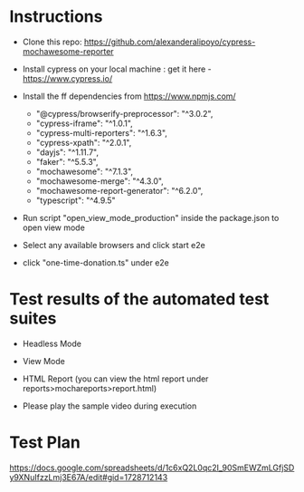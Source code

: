 # **Instructions**
- Clone this repo: https://github.com/alexanderalipoyo/cypress-mochawesome-reporter
- Install cypress on your local machine : get it here - https://www.cypress.io/
- Install the ff dependencies from https://www.npmjs.com/
    - "@cypress/browserify-preprocessor": "^3.0.2",
    - "cypress-iframe": "^1.0.1",
    - "cypress-multi-reporters": "^1.6.3",
    - "cypress-xpath": "^2.0.1",
    - "dayjs": "^1.11.7",
    - "faker": "^5.5.3",
    - "mochawesome": "^7.1.3",
    - "mochawesome-merge": "^4.3.0",
    - "mochawesome-report-generator": "^6.2.0",
    - "typescript": "^4.9.5"


- Run script "open_view_mode_production" inside the package.json to open view mode 

- Select any available browsers and click start e2e


- click "one-time-donation.ts" under e2e



# **Test results of the automated test suites**
- Headless Mode

- View Mode

- HTML Report (you can view the html report under reports>mochareports>report.html)

- Please play the sample video during execution



# **Test Plan**
https://docs.google.com/spreadsheets/d/1c6xQ2L0qc2I_90SmEWZmLGfjSDy9XNuIfzzLmj3E67A/edit#gid=1728712143
